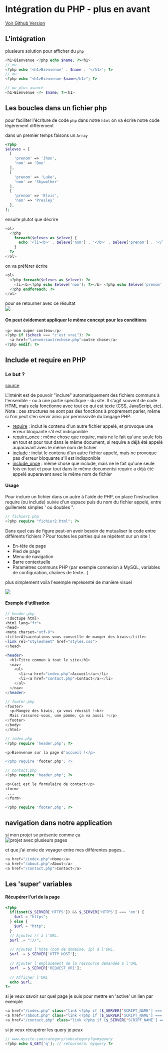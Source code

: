 # Intégration du PHP - plus en avant

[Voir Github Version](https://github.com/Poulycroc/lessons-isfsc/blob/master/courses/03__html_php-plus-en-avant.md)

## L'intégration
plusieurs solution pour afficher du `php`
```php
<h1>Bienvenue <?php echo $name; ?><h1>
// ou
<?php echo '<h1>Bienvenue' . $name . '</h1>'; ?>
// ou
<?php echo "<h1>Bienvenue $name</h1>"; ?>

// ou plus avancé
<h1>Bienvenue <?= $name; ?><h1>
```

## Les boucles dans un fichier php

pour faciliter l'écriture de code `php` dans notre `html` on va écrire notre code légèrement différement 

dans un premier temps faisons un `Array`
```php
<?php
$eleves = [
  [
    'prenom' => 'Jhon',
    'nom' => 'Doe'
  ],
  [
    'prenom' => 'Luke',
    'nom' => 'Skywalker'
  ],
  [
    'prenom' => 'Elvis',
    'nom' => 'Presley'
  ],
];
```

ensuite plutot que décrire 
```php
<ol>
  <?php 
    foreach($eleves as $eleve) {
      echo '<li><b>' . $eleve['nom'] . '</b>' . $eleve['prenom'] . '</li>';
    }
  ?>
</ol>
```
on va préférer écrire 
```php
<ol>
  <?php foreach($eleves as $eleve): ?>
    <li><b><?php echo $eleve['nom']; ?></b> <?php echo $eleve['prenom']; ?></li>
  <?php endforeach; ?>
</ol>
```
pour se retourner avec ce résultat<br/>
<img src="./.screenshots/Screenshot 2022-10-23 at 16.36.06.png" />

#### On peut évidement appliquer le même concept pour les conditions
```php
<p> mon super contenu</p>
<?php if ($check === "c'est vrai"): ?>
  <a href="lienversautrechose.php">autre chose</a>
<?php endif; ?>
```

## Include et require en PHP 

### Le but ?
[source](https://www.alsacreations.com/article/lire/254-le-point-sur-la-fonction-include-php.html)

L'intérêt est de pouvoir "inclure" automatiquement des fichiers communs à l'ensemble - ou à une partie spécifique - du site. Il s'agit souvent de code HTML mais cela fonctionne avec tout ce qui est texte (CSS, JavaScript, etc). Note : ces structures ne sont pas des fonctions à proprement parler, même si l'on peut s'en servir ainsi par permissivité du langage PHP.

<ul>
	<li>
		<a href="http://php.net/manual/fr/function.require.php">require</a>&nbsp;: inclut le contenu d'un autre fichier appelé, et provoque une erreur bloquante s'il est indisponible</li>
	<li>
		<a href="http://php.net/manual/fr/function.require-once.php">require_once</a>&nbsp;: même chose que require, mais ne le fait qu'une seule fois en tout et pour tout dans le même document, si require a déjà été appelé auparavant avec le même nom de fichier</li>
	<li>
		<a href="http://php.net/manual/fr/function.include.php">include</a>&nbsp;:&nbsp;inclut le contenu d'un autre fichier appelé, mais ne provoque pas d'erreur bloquante s'il est indisponible</li>
	<li>
		<a href="http://php.net/manual/fr/function.include-once.php">include_once</a>&nbsp;: même chose que include, mais ne le fait qu'une seule fois en tout et pour tout dans le même documentsi require a déjà été appelé auparavant avec le même nom de fichier</li>
</ul>

#### Usage
Pour inclure un fichier dans un autre à l'aide de PHP, on place l'instruction require (ou include) suivie d'un espace puis du nom du fichier appelé, entre guillemets simples ' ou doubles ".

```php
// fichier1.php
<?php require "fichier2.html"; ?>
```

Dans quel cas de figure peut-on avoir besoin de mutualiser le code entre différents fichiers ? Pour toutes les parties qui se répètent sur un site !

<ul>
	<li>
		En-tête de page</li>
	<li>
		Pied de page</li>
	<li>
		Menu de navigation</li>
	<li>
		Barre contextuelle</li>
	<li>
		Paramètres communs PHP (par exemple connexion à MySQL, variables de configuration, chaînes de texte...)</li>
</ul>

plus simplement voila l'exemple représenté de manière visuel

<img src="https://www.alsacreations.com/xmedia/doc/original/php-require.png" />


#### Exemple d’utilisation

```php
// header.php
<!doctupe html>
<html lang="fr">
<head>
<meta charset="utf-8">
<title>Alsacréations vous conseille de manger des kiwis</title>
<link rel="stylesheet" href="styles.css">
</head>

<header>
  <h1>Titre commun à tout le site</h1>
  <nav>
    <ul>
      <li><a href="index.php">Accueil</a></li>
      <li><a href="contact.php">Contact</a></li>
    </ul>
  </nav>
</header>
```

```php
// footer.php
<footer>
  <p>Mangez des kiwis, ça vous réussit !<br>
  Mais rassurez-vous, une pomme, ça va aussi !</p>
</footer>
</body>
</html>

```
```php
// index.php
<?php require 'header.php'; ?>

<p>Bienvenue sur la page d'accueil !</p>

<?php require 'footer.php'; ?>
```

```php
// contact.php
<?php require 'header.php'; ?>

<p>Ceci est le formulaire de contact</p>
<form>
 ...
</form>

<?php require 'footer.php'; ?>
```

## navigation dans notre application 
si mon projet se présente comme ça<br>
<img alt="projet avec plusieurs pages" src="./.screenshots/Screenshot 2022-10-23 at 17.14.41.png" />

et que j'ai envie de voyager entre mes différentes pages...

```php
<a href="/index.php">Home</a>
<a href="/about.php">About</a>
<a href="/contact.php">Contact</a>
```

## Les 'super' variables

#### Récupérer l'url de la page
```php
<?php 
  if(isset($_SERVER['HTTPS']) && $_SERVER['HTTPS'] === 'on') { 
    $url = "https"; 
  } else {
    $url = "http"; 
  }
  // Ajoutez // à l'URL.
  $url .= "://"; 
    
  // Ajoutez l'hôte (nom de domaine, ip) à l'URL.
  $url .= $_SERVER['HTTP_HOST']; 
    
  // Ajouter l'emplacement de la ressource demandée à l'URL
  $url .= $_SERVER['REQUEST_URI']; 
      
  // Afficher l'URL
  echo $url; 
?>
```

si je veux savoir sur quel page je suis pour mettre en 'active' un lien par exemple
```php
<a href="/index.php" class="link <?php if ($_SERVER['SCRIPT_NAME'] === '/index.php'): ?>active<?php endif; ?>">Home</a>
<a href="/about.php" class="link <?php if ($_SERVER['SCRIPT_NAME'] === '/about.php'): ?>active<?php endif; ?>">About</a>
<a href="/contact.php" class="link <?php if ($_SERVER['SCRIPT_NAME'] === '/contact.php'): ?>active<?php endif; ?>">Contact</a>
```

si je veux récupérer les query je peux 
```php
// www.mysite.com/category/subcategory?q=myquery
<?php echo $_GET['q']; // retournera: myquery ?>
```
